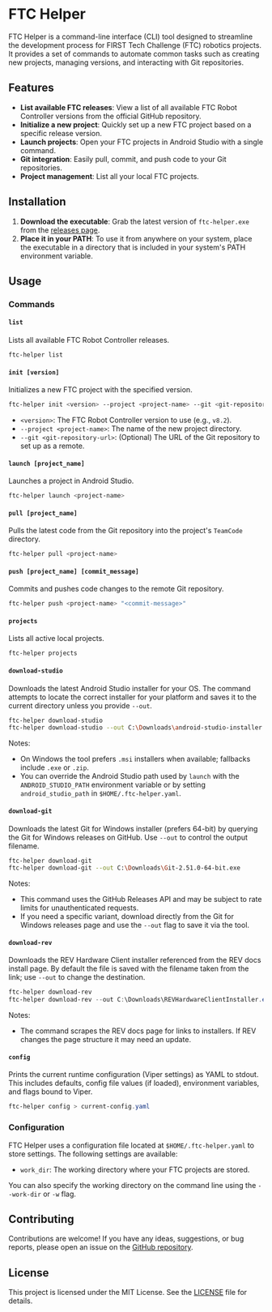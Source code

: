 # FTC Helper

FTC Helper is a command-line interface (CLI) tool designed to streamline the development process for FIRST Tech Challenge (FTC) robotics projects. It provides a set of commands to automate common tasks such as creating new projects, managing versions, and interacting with Git repositories.

## Features

- **List available FTC releases**: View a list of all available FTC Robot Controller versions from the official GitHub repository.
- **Initialize a new project**: Quickly set up a new FTC project based on a specific release version.
- **Launch projects**: Open your FTC projects in Android Studio with a single command.
- **Git integration**: Easily pull, commit, and push code to your Git repositories.
- **Project management**: List all your local FTC projects.

## Installation

1.  **Download the executable**: Grab the latest version of `ftc-helper.exe` from the [releases page](https://github.com/Harnish/ftc-helper/releases).
2.  **Place it in your PATH**: To use it from anywhere on your system, place the executable in a directory that is included in your system's PATH environment variable.

## Usage

### Commands

#### `list`

Lists all available FTC Robot Controller releases.

```bash
ftc-helper list
```

#### `init [version]`

Initializes a new FTC project with the specified version.

```bash
ftc-helper init <version> --project <project-name> --git <git-repository-url>
```

-   `<version>`: The FTC Robot Controller version to use (e.g., `v8.2`).
-   `--project <project-name>`: The name of the new project directory.
-   `--git <git-repository-url>`: (Optional) The URL of the Git repository to set up as a remote.

#### `launch [project_name]`

Launches a project in Android Studio.

```bash
ftc-helper launch <project-name>
```

#### `pull [project_name]`

Pulls the latest code from the Git repository into the project's `TeamCode` directory.

```bash
ftc-helper pull <project-name>
```

#### `push [project_name] [commit_message]`

Commits and pushes code changes to the remote Git repository.

```bash
ftc-helper push <project-name> "<commit-message>"
```

#### `projects`

Lists all active local projects.

```bash
ftc-helper projects
```

#### `download-studio`

Downloads the latest Android Studio installer for your OS. The command attempts to locate the correct installer for your platform and saves it to the current directory unless you provide `--out`.

```bash
ftc-helper download-studio
ftc-helper download-studio --out C:\Downloads\android-studio-installer.exe
```

Notes:
- On Windows the tool prefers `.msi` installers when available; fallbacks include `.exe` or `.zip`.
- You can override the Android Studio path used by `launch` with the `ANDROID_STUDIO_PATH` environment variable or by setting `android_studio_path` in `$HOME/.ftc-helper.yaml`.

#### `download-git`

Downloads the latest Git for Windows installer (prefers 64-bit) by querying the Git for Windows releases on GitHub. Use `--out` to control the output filename.

```bash
ftc-helper download-git
ftc-helper download-git --out C:\Downloads\Git-2.51.0-64-bit.exe
```

Notes:
- This command uses the GitHub Releases API and may be subject to rate limits for unauthenticated requests.
- If you need a specific variant, download directly from the Git for Windows releases page and use the `--out` flag to save it via the tool.

#### `download-rev`

Downloads the REV Hardware Client installer referenced from the REV docs install page. By default the file is saved with the filename taken from the link; use `--out` to change the destination.

```powershell
ftc-helper download-rev
ftc-helper download-rev --out C:\Downloads\REVHardwareClientInstaller.exe
```

Notes:
- The command scrapes the REV docs page for links to installers. If REV changes the page structure it may need an update.

#### `config`

Prints the current runtime configuration (Viper settings) as YAML to stdout. This includes defaults, config file values (if loaded), environment variables, and flags bound to Viper.

```powershell
ftc-helper config > current-config.yaml
```


### Configuration

FTC Helper uses a configuration file located at `$HOME/.ftc-helper.yaml` to store settings. The following settings are available:

-   `work_dir`: The working directory where your FTC projects are stored.

You can also specify the working directory on the command line using the `--work-dir` or `-w` flag.

## Contributing

Contributions are welcome! If you have any ideas, suggestions, or bug reports, please open an issue on the [GitHub repository](https://github.com/Harnish/ftc-helper/issues).

## License

This project is licensed under the MIT License. See the [LICENSE](LICENSE) file for details.
